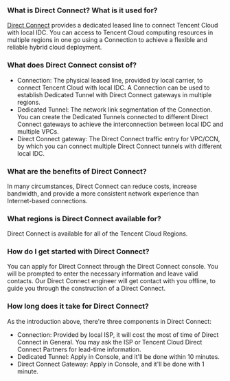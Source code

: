 ### What is Direct Connect? What is it used for?
[Direct Connect](https://cloud.tencent.com/doc/product/215/4976) provides a dedicated leased line to connect Tencent Cloud with local IDC. You can access to Tencent Cloud computing resources in multiple regions in one go using a Connection to achieve a flexible and reliable hybrid cloud deployment. 

### What does Direct Connect consist of?
- Connection: The physical leased line, provided by local carrier, to connect Tencent Cloud with local IDC. A Connection can be used to establish Dedicated Tunnel with Direct Connect gateways in multiple regions.
- Dedicated Tunnel: The network link segmentation of the Connection. You can create the Dedicated Tunnels connected to different Direct Connect gateways to achieve the interconnection between local IDC and multiple VPCs.
- Direct Connect gateway: The Direct Connect traffic entry for VPC/CCN, by which you can connect multiple Direct Connect tunnels with different local IDC.

### What are the benefits of Direct Connect?
In many circumstances, Direct Connect can reduce costs, increase bandwidth, and provide a more consistent network experience than Internet-based connections.

### What regions is Direct Connect available for?
Direct Connect is available for all of the Tencent Cloud Regions. 

### How do I get started with Direct Connect?
You can apply for Direct Connect through the Direct Connect console. You will be prompted to enter the necessary information and leave valid contacts. Our Direct Connect engineer will get contact with you offline, to guide you through the construction of a Direct Connect.

### How long does it take for Direct Connect?
As the introduction above, there're three components in Direct Connect:

- Connection: Provided by local ISP, it will cost the most of time of Direct Connect in General. You may ask the ISP or Tencent Cloud Direct Connect Partners for lead-time information.
- Dedicated Tunnel: Apply in Console, and it'll be done within 10 minutes.
- Direct Connect Gateway: Apply in Console, and it'll be done with 1 minute.

